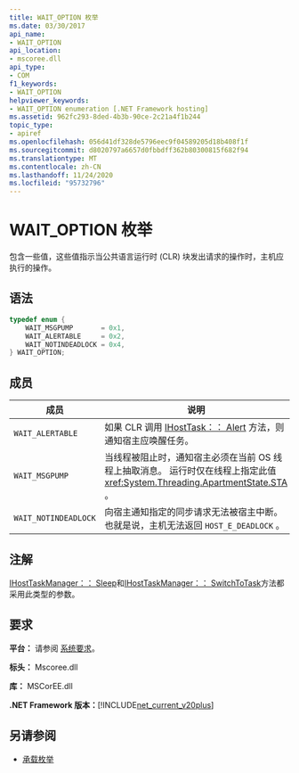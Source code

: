 ```yaml
---
title: WAIT_OPTION 枚举
ms.date: 03/30/2017
api_name:
- WAIT_OPTION
api_location:
- mscoree.dll
api_type:
- COM
f1_keywords:
- WAIT_OPTION
helpviewer_keywords:
- WAIT_OPTION enumeration [.NET Framework hosting]
ms.assetid: 962fc293-8ded-4b3b-90ce-2c21a4f1b244
topic_type:
- apiref
ms.openlocfilehash: 056d41df328de5796eec9f04589205d18b408f1f
ms.sourcegitcommit: d8020797a6657d0fbbdff362b80300815f682f94
ms.translationtype: MT
ms.contentlocale: zh-CN
ms.lasthandoff: 11/24/2020
ms.locfileid: "95732796"
---
```

# <a name="wait_option-enumeration"></a>WAIT_OPTION 枚举

包含一些值，这些值指示当公共语言运行时 (CLR) 块发出请求的操作时，主机应执行的操作。  
  
## <a name="syntax"></a>语法  
  
```cpp  
typedef enum {  
    WAIT_MSGPUMP       = 0x1,  
    WAIT_ALERTABLE     = 0x2,  
    WAIT_NOTINDEADLOCK = 0x4,  
} WAIT_OPTION;  
```  
  
## <a name="members"></a>成员  
  
|成员|说明|  
|------------|-----------------|  
|`WAIT_ALERTABLE`|如果 CLR 调用 [IHostTask：： Alert](ihosttask-alert-method.md) 方法，则通知宿主应唤醒任务。|  
|`WAIT_MSGPUMP`|当线程被阻止时，通知宿主必须在当前 OS 线程上抽取消息。 运行时仅在线程上指定此值 <xref:System.Threading.ApartmentState.STA> 。|  
|`WAIT_NOTINDEADLOCK`|向宿主通知指定的同步请求无法被宿主中断。 也就是说，主机无法返回 `HOST_E_DEADLOCK` 。|  
  
## <a name="remarks"></a>注解  

 [IHostTaskManager：： Sleep](ihosttaskmanager-sleep-method.md)和[IHostTaskManager：： SwitchToTask](ihosttaskmanager-switchtotask-method.md)方法都采用此类型的参数。  
  
## <a name="requirements"></a>要求  

 **平台：** 请参阅 [系统要求](../../get-started/system-requirements.md)。  
  
 **标头：** Mscoree.dll  
  
 **库：** MSCorEE.dll  
  
 **.NET Framework 版本：**[!INCLUDE[net_current_v20plus](../../../../includes/net-current-v20plus-md.md)]  
  
## <a name="see-also"></a>另请参阅

- [承载枚举](hosting-enumerations.md)

